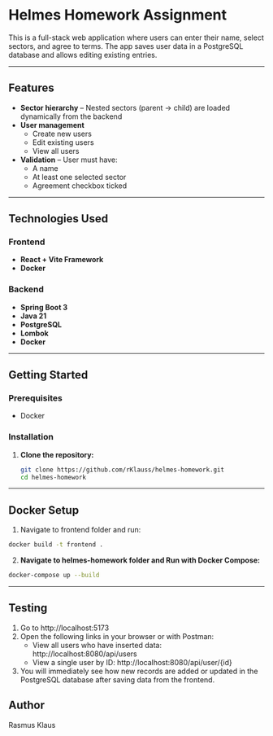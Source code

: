 # Helmes Homework Assignment

This is a full-stack web application where users can enter their name, select sectors, and agree to terms.
The app saves user data in a PostgreSQL database and allows editing existing entries.

---

## Features

- **Sector hierarchy** – Nested sectors (parent → child) are loaded dynamically from the backend
- **User management**
  - Create new users
  - Edit existing users
  - View all users
- **Validation** – User must have:
  - A name
  - At least one selected sector
  - Agreement checkbox ticked

---

## Technologies Used

### **Frontend**

- **React + Vite Framework**
- **Docker**

### **Backend**

- **Spring Boot 3**
- **Java 21**
- **PostgreSQL**
- **Lombok**
- **Docker**

---

## Getting Started

### Prerequisites

- Docker

### Installation

1. **Clone the repository:**
   ```bash
   git clone https://github.com/rKlauss/helmes-homework.git
   cd helmes-homework
   ```

---

## Docker Setup

1. Navigate to frontend folder and run:

```bash
docker build -t frontend .
```

2. **Navigate to helmes-homework folder and Run with Docker Compose:**

```bash
docker-compose up --build
```

---

## Testing

1. Go to http://localhost:5173
2. Open the following links in your browser or with Postman:
   - View all users who have inserted data:
     http://localhost:8080/api/users
   - View a single user by ID:
     http://localhost:8080/api/user/{id}
3. You will immediately see how new records are added or updated in the PostgreSQL database after saving data from the frontend.

## Author

Rasmus Klaus
